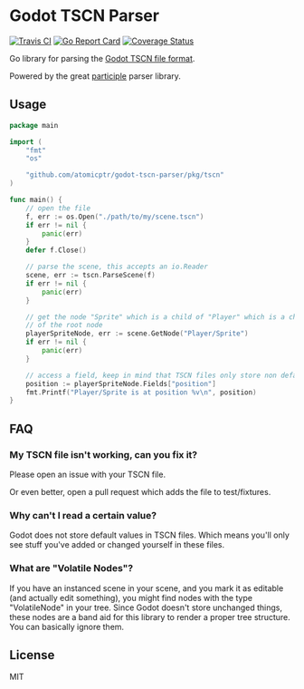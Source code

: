 # Godot TSCN Parser

[![Travis CI](https://api.travis-ci.com/atomicptr/godot-tscn-parser.svg?branch=master)](https://travis-ci.com/atomicptr/godot-tscn-parser)
[![Go Report Card](https://goreportcard.com/badge/github.com/atomicptr/godot-tscn-parser)](https://goreportcard.com/report/github.com/atomicptr/godot-tscn-parser)
[![Coverage Status](https://coveralls.io/repos/github/atomicptr/godot-tscn-parser/badge.svg?branch=master)](https://coveralls.io/github/atomicptr/godot-tscn-parser?branch=master)

Go library for parsing
the [Godot TSCN file format](https://docs.godotengine.org/en/stable/development/file_formats/tscn.html).

Powered by the great [participle](https://github.com/alecthomas/participle) parser library.

## Usage

```go
package main

import (
	"fmt"
	"os"

	"github.com/atomicptr/godot-tscn-parser/pkg/tscn"
)

func main() {
	// open the file
	f, err := os.Open("./path/to/my/scene.tscn")
	if err != nil {
		panic(err)
	}
	defer f.Close()

	// parse the scene, this accepts an io.Reader
	scene, err := tscn.ParseScene(f)
	if err != nil {
		panic(err)
	}

	// get the node "Sprite" which is a child of "Player" which is a child of
	// of the root node
	playerSpriteNode, err := scene.GetNode("Player/Sprite")
	if err != nil {
		panic(err)
	}

	// access a field, keep in mind that TSCN files only store non default values
	position := playerSpriteNode.Fields["position"]
	fmt.Printf("Player/Sprite is at position %v\n", position)
}
```

## FAQ

### My TSCN file isn't working, can you fix it?

Please open an issue with your TSCN file.

Or even better, open a pull request which adds the file to test/fixtures.

### Why can't I read a certain value?

Godot does not store default values in TSCN files. Which means you'll only see stuff you've added or changed yourself in
these files.

### What are "Volatile Nodes"?

If you have an instanced scene in your scene, and you mark it as editable (and actually edit something), you might find
nodes with the type "VolatileNode" in your tree. Since Godot doesn't store unchanged things, these nodes are a band aid
for this library to render a proper tree structure. You can basically ignore them.

## License

MIT